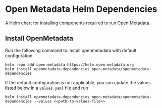 # Open Metadata Helm Dependencies

A Helm chart for installing components required to run Open Metadata.

## Install OpenMetadata

Run the following command to install openmetadata with default configuration.

```
helm repo add open-metadata https://helm.open-metadata.org
helm install openmetadata-dependencies open-metadata/openmetadata-dependencies
```

If the default configuration is not applicable, you can update the values listed below in a `values.yaml` file and run

```
helm install openmetadata-dependencies open-metadata/openmetadata-dependencies --values <<path-to-values-file>>
```